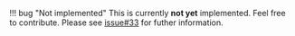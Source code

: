 
!!! bug "Not implemented"
    This is currently **not yet** implemented. Feel free to contribute.
    Please see [issue#33](https://github.com/external-secrets/external-secrets/issues/33)
    for futher information.
